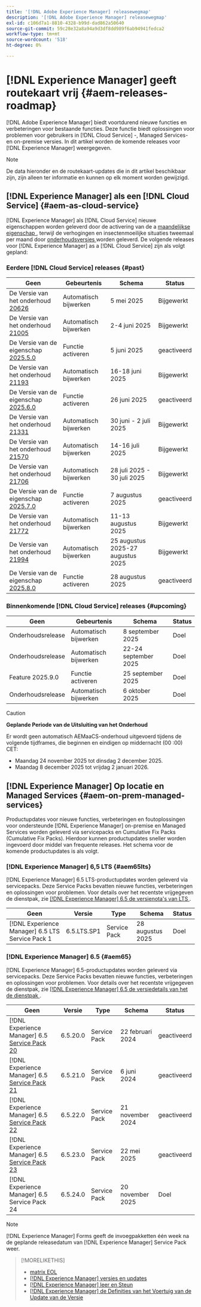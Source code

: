 ```yaml
---
title: '[!DNL Adobe Experience Manager] releasewegmap'
description: '[!DNL Adobe Experience Manager] releasewegmap'
exl-id: c106d7a1-8810-4328-b99d-dad862a50640
source-git-commit: 59c28e32a8a94a9d3df8dd989f6ab94941fedca2
workflow-type: tm+mt
source-wordcount: '518'
ht-degree: 0%

---
```



# [!DNL Experience Manager] geeft routekaart vrij {#aem-releases-roadmap}

[!DNL Adobe Experience Manager] biedt voortdurend nieuwe functies en verbeteringen voor bestaande functies. Deze functie biedt oplossingen voor problemen voor gebruikers in [!DNL Cloud Service] -, Managed Services- en on-premise versies. In dit artikel worden de komende releases voor [!DNL Experience Manager] weergegeven.

>[!NOTE]
>
>De data hieronder en de routekaart-updates die in dit artikel beschikbaar zijn, zijn alleen ter informatie en kunnen op elk moment worden gewijzigd.

## [!DNL Experience Manager] als een [!DNL Cloud Service] {#aem-as-cloud-service}

[!DNL Experience Manager] als [!DNL Cloud Service] nieuwe eigenschappen worden geleverd door de activering van de a [ maandelijkse eigenschap ](https://experienceleague.adobe.com/nl/docs/experience-manager-cloud-service/content/release-notes/release-notes/release-notes-current), terwijl de verhogingen en insectenmoeilijke situaties tweemaal per maand door [ onderhoudsversies ](https://experienceleague.adobe.com/nl/docs/experience-manager-cloud-service/content/release-notes/maintenance/latest) worden geleverd.
De volgende releases voor [!DNL Experience Manager] as a [!DNL Cloud Service] zijn als volgt gepland:

### Eerdere [!DNL Cloud Service] releases {#past}

| Geen | Gebeurtenis | Schema | Status |
|---|---|---|---|
| De Versie van het onderhoud [ 20626 ](https://experienceleague.adobe.com/nl/docs/experience-manager-cloud-service/content/release-notes/maintenance/2025/2025-5-0#20626) | Automatisch bijwerken | 5 mei 2025 | Bijgewerkt |
| De Versie van het onderhoud [ 21005 ](https://experienceleague.adobe.com/nl/docs/experience-manager-cloud-service/content/release-notes/maintenance/2025/2025-5-0#21005) | Automatisch bijwerken | 2-4 juni 2025 | Bijgewerkt |
| De Versie van de eigenschap [ 2025.5.0 ](https://experienceleague.adobe.com/nl/docs/experience-manager-cloud-service/content/release-notes/release-notes/2025/release-notes-2025-5-0) | Functie activeren | 5 juni 2025 | geactiveerd |
| De Versie van het onderhoud [ 21193 ](https://experienceleague.adobe.com/nl/docs/experience-manager-cloud-service/content/release-notes/maintenance/2025/2025-6-0) | Automatisch bijwerken | 16-18 juni 2025 | Bijgewerkt |
| De Versie van de eigenschap [ 2025.6.0 ](https://experienceleague.adobe.com/nl/docs/experience-manager-cloud-service/content/release-notes/release-notes/2025/release-notes-2025-6-0) | Functie activeren | 26 juni 2025 | geactiveerd |
| De Versie van het onderhoud [ 21331 ](https://experienceleague.adobe.com/nl/docs/experience-manager-cloud-service/content/release-notes/maintenance/2025/2025-7-0#21331) | Automatisch bijwerken | 30 juni - 2 juli 2025 | Bijgewerkt |
| De Versie van het onderhoud [ 21570 ](https://experienceleague.adobe.com/nl/docs/experience-manager-cloud-service/content/release-notes/maintenance/2025/2025-7-0#21570) | Automatisch bijwerken | 14-16 juli 2025 | Bijgewerkt |
| De Versie van het onderhoud [ 21706 ](https://experienceleague.adobe.com/nl/docs/experience-manager-cloud-service/content/release-notes/maintenance/2025/2025-7-0#21706) | Automatisch bijwerken | 28 juli 2025 - 30 juli 2025 | Bijgewerkt |
| De Versie van de eigenschap [ 2025.7.0 ](https://experienceleague.adobe.com/nl/docs/experience-manager-cloud-service/content/release-notes/release-notes/2025/release-notes-2025-7-0) | Functie activeren | 7 augustus 2025 | geactiveerd |
| De Versie van het onderhoud [ 21772 ](https://experienceleague.adobe.com/nl/docs/experience-manager-cloud-service/content/release-notes/maintenance/2025/2025-8-0#21772) | Automatisch bijwerken | 11-13 augustus 2025 | Bijgewerkt |
| De Versie van het onderhoud [ 21994 ](https://experienceleague.adobe.com/nl/docs/experience-manager-cloud-service/content/release-notes/maintenance/latest) | Automatisch bijwerken | 25 augustus 2025-27 augustus 2025 | Bijgewerkt |
| De Versie van de eigenschap [ 2025.8.0 ](https://experienceleague.adobe.com/nl/docs/experience-manager-cloud-service/content/release-notes/release-notes/release-notes-current) | Functie activeren | 28 augustus 2025 | geactiveerd |

### Binnenkomende [!DNL Cloud Service] releases {#upcoming}

| Geen | Gebeurtenis | Schema | Status |
|---|---|---|---|
| Onderhoudsrelease | Automatisch bijwerken | 8 september 2025 | Doel |
| Onderhoudsrelease | Automatisch bijwerken | 22-24 september 2025 | Doel |
| Feature 2025.9.0 | Functie activeren | 25 september 2025 | Doel |
| Onderhoudsrelease | Automatisch bijwerken | 6 oktober 2025 | Doel |

>[!CAUTION]
>
>**Geplande Periode van de Uitsluiting van het Onderhoud**
>
> Er wordt geen automatisch AEMaaCS-onderhoud uitgevoerd tijdens de volgende tijdframes, die beginnen en eindigen op middernacht (00 :00) CET:
>
>* Maandag 24 november 2025 tot dinsdag 2 december 2025.
>* Maandag 8 december 2025 tot vrijdag 2 januari 2026.

## [!DNL Experience Manager] Op locatie en Managed Services {#aem-on-prem-managed-services}

Productupdates voor nieuwe functies, verbeteringen en foutoplossingen voor ondersteunde [!DNL Experience Manager] on-premise en Managed Services worden geleverd via servicepacks en Cumulative Fix Packs (Cumulative Fix Packs). Hierdoor kunnen productupdates sneller worden ingevoerd door middel van frequente releases. Het schema voor de komende productupdates is als volgt.

### [!DNL Experience Manager] 6,5 LTS {#aem65lts}

[!DNL Experience Manager] 6.5 LTS-productupdates worden geleverd via servicepacks. Deze Service Packs bevatten nieuwe functies, verbeteringen en oplossingen voor problemen. Voor details over het recentste vrijgegeven de dienstpak, zie [[!DNL Experience Manager]  6.5 de versienota&#39;s van LTS ](https://experienceleague.adobe.com/nl/docs/experience-manager-65-lts/content/release-notes/release-notes).

| Geen | Versie | Type | Schema | Status |
|---|---|---|---|---|
| [!DNL Experience Manager] 6.5 LTS Service Pack 1 | 6.5.LTS.SP1 | Service Pack | 28 augustus 2025 | Doel |

### [!DNL Experience Manager] 6.5 {#aem65}

[!DNL Experience Manager] 6.5-productupdates worden geleverd via servicepacks. Deze Service Packs bevatten nieuwe functies, verbeteringen en oplossingen voor problemen. Voor details over het recentste vrijgegeven de dienstpak, zie [[!DNL Experience Manager]  6.5 de versiedetails van het de dienstpak ](https://experienceleague.adobe.com/nl/docs/experience-manager-65/content/release-notes/release-notes).

| Geen | Versie | Type | Schema | Status |
|---|---|---|---|---|
| [!DNL Experience Manager] 6.5 [ Service Pack 20 ](https://experienceleague.adobe.com/nl/docs/experience-manager-65/content/release-notes/service-pack/6-5-20) | 6.5.20.0 | Service Pack | 22 februari 2024 | geactiveerd |
| [!DNL Experience Manager] 6.5 [ Service Pack 21 ](https://experienceleague.adobe.com/nl/docs/experience-manager-65/content/release-notes/service-pack/6-5-21) | 6.5.21.0 | Service Pack | 6 juni 2024 | geactiveerd |
| [!DNL Experience Manager] 6.5 [ Service Pack 22 ](https://experienceleague.adobe.com/nl/docs/experience-manager-65/content/release-notes/service-pack/6-5-22) | 6.5.22.0 | Service Pack | 21 november 2024 | geactiveerd |
| [!DNL Experience Manager] 6.5 [ Service Pack 23 ](https://experienceleague.adobe.com/nl/docs/experience-manager-65/content/release-notes/release-notes) | 6.5.23.0 | Service Pack | 22 mei 2025 | geactiveerd |
| [!DNL Experience Manager] 6.5 Service Pack 24 | 6.5.24.0 | Service Pack | 20 november 2025 | Doel |

>[!NOTE]
>
>[!DNL Experience Manager] Forms geeft de invoegpakketten één week na de geplande releasedatum van [!DNL Experience Manager] Service Pack weer.

>[!MORELIKETHIS]
>
>* [ matrix EOL ](https://helpx.adobe.com/nl/support/programs/eol-matrix.html)
>* [[!DNL Experience Manager]  versies en updates ](https://experienceleague.adobe.com/nl/docs/experience-manager-release-information/aem-release-updates/aem-releases-updates)
>* [[!DNL Experience Manager]  leer en Steun ](https://experienceleague.adobe.com/nl/docs/experience-manager-cloud-service)
>* [[!DNL Experience Manager]  de Definities van het Voertuig van de Update van de Versie ](/help/using/update-release-vehicle-definitions.md)

